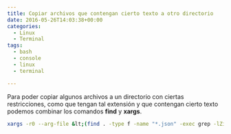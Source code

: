 ```yaml
---
title: Copiar archivos que contengan cierto texto a otro directorio
date: 2016-05-26T14:03:38+00:00
categories:
  - Linux
  - Terminal
tags:
  - bash
  - console
  - linux
  - terminal

---
```

Para poder copiar algunos archivos a un directorio con ciertas restricciones, como que tengan tal extensión y que contengan cierto texto podemos combinar los comandos **find** y **xargs**.

```bash
xargs -r0 --arg-file &lt;(find . -type f -name "*.json" -exec grep -lZi some_text_within_files {} +) cp -i --target-directory /tmp/dest/dir/
